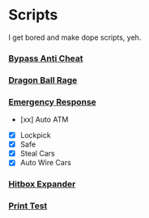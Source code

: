 # Scripts

I get bored and make dope scripts, yeh.

### [Bypass Anti Cheat](Bypass%20Anti%20Cheat.lua)
### [Dragon Ball Rage](Dragon%20Ball%20Rage.lua)
### [Emergency Response](Emergency%20Response.lua)
- [xx] Auto ATM
- [x] Lockpick
- [x] Safe
- [x] Steal Cars
- [x] Auto Wire Cars

### [Hitbox Expander](Hitbox%20Expander.lua)
### [Print Test](Print%20Test.lua)
